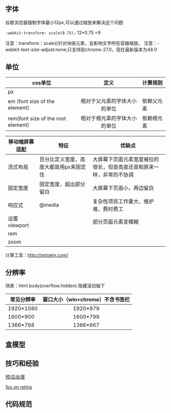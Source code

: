 字体
-----
  
谷歌浏览器强制字体最小12px,可以通过缩放来解决这个问题

`-webkit-transform: scale(0.75);`  12*0.75 =9

注意：transform：scale()针对块级元素，会影响文字所在容器缩放。
注意：-webkit-text-size-adjust:none;只支持到chrome-27.0，现在最新版本为48.0
  
单位
-----
  
|css单位|定义       |计算规则|
|-------|:---------:|:-------|
|px     |           |        |
|em (font size of the element)  |  相对于父元素的字体大小的单位|依赖父元素|
|rem(font size of the root element)| 相对于根元素的字体大小的单位 |依赖根元素|


|移动端屏幕适配|特征|优缺点|
|--------------|----|------|
|流式布局|百分比定义宽度，高度大都是用px来固定住|大屏幕下页面元素宽度被拉的很长，但是高度还是和原来一样，非常的不协调|
|固定宽度|固定宽度，超出部分留白|大屏幕下页面小，两边留白|
|响应式  |@media|复杂性项目工作量大，维护难，费时费工|
|设置viewport|<meta name="viewport" content="width=320,maximum-scale=1.3,user-scalable=no">|部分页面元素变模糊|
|rem| | |
|zoom|| |
 

计算工具：http://pxtoem.com/


分辨率
------

场景：html body(overflow:hidden) 隐藏滚动轴下

|常见分辨率|窗口大小（win+chrome）不含书签栏|
|----------|:------------------------------:|
|1920*1080 |              1920*979|
|1600*900  |              1600*799|
|1366*768  |              1366*667|


盒模型
-------

技巧和经验
---------

[预/后处理](css/css-plus.md)

[1px on retina](css/1px-on-retina.md)



代码规范
--------
